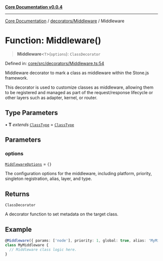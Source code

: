 [**Core Documentation v0.0.4**](../../../README.md)

***

[Core Documentation](../../../modules.md) / [decorators/Middleware](../README.md) / Middleware

# Function: Middleware()

> **Middleware**\<`T`\>(`options`): `ClassDecorator`

Defined in: [core/src/decorators/Middleware.ts:54](https://github.com/stonemjs/core/blob/93efe04ef1a71ad6f49c3b315da54d45ace50f23/src/decorators/Middleware.ts#L54)

Middleware decorator to mark a class as middleware within the Stone.js framework.

This decorator is used to customize classes as middleware, allowing them to be registered and managed
as part of the request/response lifecycle or other layers such as adapter, kernel, or router.

## Type Parameters

• **T** *extends* [`ClassType`](../../../declarations/type-aliases/ClassType.md) = [`ClassType`](../../../declarations/type-aliases/ClassType.md)

## Parameters

### options

[`MiddlewareOptions`](../interfaces/MiddlewareOptions.md) = `{}`

The configuration options for the middleware, including platform, priority, singleton registration, alias, layer, and type.

## Returns

`ClassDecorator`

A decorator function to set metadata on the target class.

## Example

```typescript
@Middleware({ params: ['node'], priority: 1, global: true, alias: 'MyMiddleware' })
class MyMiddleware {
  // Middleware class logic here.
}
```
